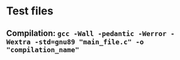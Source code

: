 # Test files
## Compilation: ``gcc -Wall -pedantic -Werror -Wextra -std=gnu89 "main_file.c" -o "compilation_name"``
